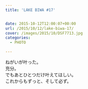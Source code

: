 ```yaml
---
title: 'LAKE BIWA #17'


date: 2015-10-12T12:00:07+00:00
url: /2015/10/12/lake-biwa-17/
cover: /images/2015/10/DSF7713.jpg
categories:
  - PHOTO

---
```

ねがいが叶った。  
充分。  
でもあとひとつだけ叶えてほしい。  
これからもずっと、そして必ず。
